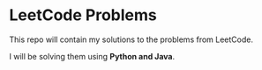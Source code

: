 # LeetCode Problems

This repo will contain my solutions to the problems from LeetCode.

I will be solving them using **Python and Java**.
